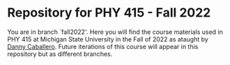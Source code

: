 # Repository for PHY 415 - Fall 2022

You are in branch `fall2022'. Here you will find the course materials used in PHY 415 at Michigan State University in the Fall of 2022 as ataught by [Danny Caballero](http://dannycab.github.io/). Future iterations of this course will appear in this repository but as different branches.
